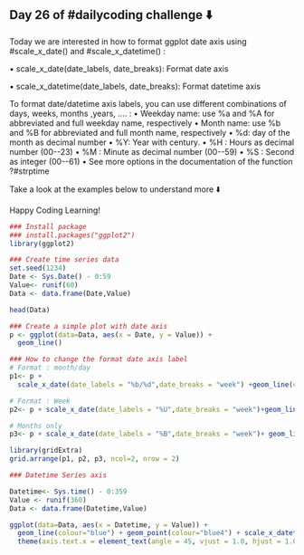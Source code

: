 ## Day 26 of #dailycoding challenge ⬇️

Today we are interested in how to format ggplot date axis using #scale_x_date() and #scale_x_datetime() :

▪️ scale_x_date(date_labels, date_breaks): Format date axis

▪️ scale_x_datetime(date_labels, date_breaks): Format datetime axis

To format date/datetime axis labels, you can use different combinations of days, weeks, months ,years, …. :
• Weekday name: use %a and %A for abbreviated and full weekday name, respectively
• Month name: use %b and %B for abbreviated and full month name, respectively
• %d: day of the month as decimal number
• %Y: Year with century.
• %H : Hours as decimal number (00--23)
• %M : Minute as decimal number (00--59)
• %S : Second as integer (00--61)
• See more options in the documentation of the function ?#strptime

Take a look at the examples below to understand more ⬇️

Happy Coding Learning!

``` r
### Install package
### install.packages("ggplot2")
library(ggplot2)

### Create time series data
set.seed(1234)
Date <- Sys.Date() - 0:59
Value<- runif(60)
Data <- data.frame(Date,Value)

head(Data)

### Create a simple plot with date axis
p <- ggplot(data=Data, aes(x = Date, y = Value)) +
  geom_line()

### How to change the format date axis label
# Format : month/day
p1<- p +
  scale_x_date(date_labels = "%b/%d",date_breaks = "week") +geom_line(colour="blue") + geom_point(colour="blue4")+theme(axis.text.x = element_text(angle=45, hjust = 1))+ggtitle("Month/Day")

# Format : Week
p2<- p + scale_x_date(date_labels = "%U",date_breaks = "week")+geom_line(colour="blue") + geom_point(colour="blue4") +ggtitle("Week")

# Months only
p3<- p + scale_x_date(date_labels = "%B",date_breaks = "week")+ geom_line(colour="blue") + geom_point(colour="blue4")+ggtitle("Months") +theme(axis.text.x = element_text(angle=45, hjust = 1))

library(gridExtra)
grid.arrange(p1, p2, p3, ncol=2, nrow = 2)

### Datetime Series axis

Datetime<- Sys.time() - 0:359
Value <- runif(360)
Data <- data.frame(Datetime,Value)

ggplot(data=Data, aes(x = Datetime, y = Value)) +
  geom_line(colour="blue") + geom_point(colour="blue4") + scale_x_datetime(date_breaks = "1 min", date_labels = ("%b %d %H:%M:%S")) +
  theme(axis.text.x = element_text(angle = 45, vjust = 1.0, hjust = 1.0))+ggtitle("Month Day Hour:Minute:Second")
```
